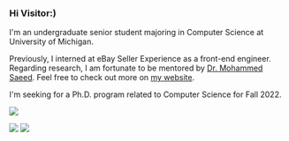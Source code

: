 ### Hi Visitor:)

I'm an undergraduate senior student majoring in Computer Science at University of Michigan.

Previously, I interned at eBay Seller Experience as a front-end engineer.
Regarding research, I am fortunate to be mentored by [Dr. Mohammed Saeed](https://mcircc.umich.edu/members/mohammed-saeed-md-phd).
Feel free to check out more on [my website](https://stefanheng.github.io). 

I'm seeking for a Ph.D. program related to Computer Science for Fall 2022.

![](https://github-readme-stats.vercel.app/api?username=StefanHeng&count_private=true&show_icons=true&theme=onedark&hide_title=true&hide_rank=true&include_all_commits=false)

![](https://github-readme-stats.vercel.app/api/top-langs/?username=StefanHeng&count_private=true&langs_count=6&layout=compact&theme=onedark&hide=jupyter%20notebook)
![](https://github-readme-stats.vercel.app/api/wakatime?username=StefanHeng&theme=onedark&langs_count=5&layout=compact&hide_title=false&range=last_14_days)
